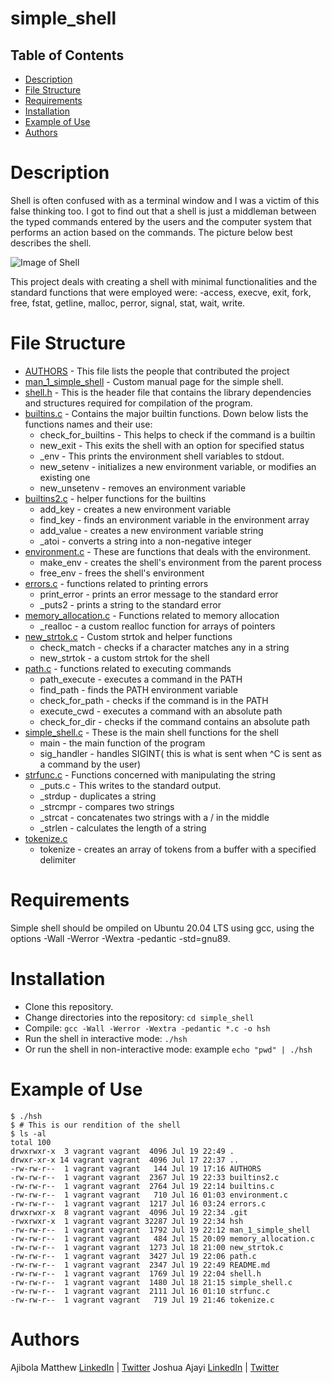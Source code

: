 # simple_shell

## Table of Contents
- [Description](#Description)
- [File Structure](#file-structure)
- [Requirements](#Requirements)
- [Installation](#Installation)
- [Example of Use](#example-of-use)
- [Authors](#Authors)


# Description
Shell is often confused with as a terminal window and I was a victim of this false thinking too. I got to find out that a shell is just a middleman between the typed commands entered by the users and the computer system that performs an action based on the commands. The picture below best describes the shell.

![Image of Shell](https://miro.medium.com/max/700/0*-OOMpchdZWQZr4zw)

This project deals with creating a shell with minimal functionalities and the standard functions that were employed were: 
-access, execve, exit, fork, free, fstat, getline, malloc, perror, signal, stat, wait, write.


# File Structure
- [AUTHORS](./AUTHORS) - This file lists the people that contributed the project
- [man_1_simple_shell](./man_1_simple_shell) - Custom manual page for the simple shell.
- [shell.h](./shell.h) - This is the header file that contains the library dependencies and structures required for compilation of the program.
- [builtins.c](./builtins.c) - Contains the major builtin functions. Down below lists the functions names and their use:
  - check_for_builtins - This helps to check if the command is a builtin
  - new_exit - This exits the shell with an option for specified status
  - \_env - This prints the environment shell variables to stdout.
  - new_setenv - initializes a new environment variable, or modifies an existing one
  - new_unsetenv - removes an environment variable
- [builtins2.c](./builtins2.c) - helper functions for the builtins
  - add_key - creates a new environment variable
  - find_key - finds an environment variable in the environment array
  - add_value - creates a new environment variable string
  - \_atoi - converts a string into a non-negative integer
- [environment.c](./environment.c) - These are functions that deals with the environment.
  - make_env - creates the shell's environment from the parent process
  - free_env - frees the shell's environment
- [errors.c](./errors.c) - functions related to printing errors
  - print_error - prints an error message to the standard error
  - \_puts2 - prints a string to the standard error
- [memory_allocation.c](./memory_allocation.c) - Functions related to memory allocation
  - \_realloc - a custom realloc function for arrays of pointers
- [new_strtok.c](./new_strtok.c) - Custom strtok and helper functions
  - check_match - checks if a character matches any in a string
  - new_strtok - a custom strtok for the shell
- [path.c](./path.c) - functions related to executing commands
  - path_execute - executes a command in the PATH
  - find_path - finds the PATH environment variable
  - check_for_path - checks if the command is in the PATH
  - execute_cwd - executes a command with an absolute path
  - check_for_dir - checks if the command contains an absolute path
- [simple_shell.c](./simple_shell.c) - These is the main shell functions for the shell
  - main - the main function of the program
  - sig_handler - handles SIGINT( this is what is sent when ^C is sent as a command by the user)
- [strfunc.c](./strfunc.c) - Functions concerned with manipulating the string
  - \_puts.c - This writes to the standard output.
  - \_strdup - duplicates a string
  - \_strcmpr - compares two strings
  - \_strcat - concatenates two strings with a / in the middle
  - \_strlen - calculates the length of a string
- [tokenize.c](./tokenize.c)
  - tokenize - creates an array of tokens from a buffer with a specified delimiter

# Requirements

Simple shell should be ompiled on Ubuntu 20.04 LTS using gcc, using the options -Wall -Werror -Wextra -pedantic -std=gnu89. 

# Installation
- Clone this repository.
- Change directories into the repository:  `cd simple_shell `
- Compile: `gcc -Wall -Werror -Wextra -pedantic *.c -o hsh`
- Run the shell in interactive mode: `./hsh`
- Or run the shell in non-interactive mode: example `echo "pwd" | ./hsh`

# Example of Use

```
$ ./hsh
$ # This is our rendition of the shell
$ ls -al
total 100
drwxrwxr-x  3 vagrant vagrant  4096 Jul 19 22:49 .
drwxr-xr-x 14 vagrant vagrant  4096 Jul 17 22:37 ..
-rw-rw-r--  1 vagrant vagrant   144 Jul 19 17:16 AUTHORS
-rw-rw-r--  1 vagrant vagrant  2367 Jul 19 22:33 builtins2.c
-rw-rw-r--  1 vagrant vagrant  2764 Jul 19 22:14 builtins.c
-rw-rw-r--  1 vagrant vagrant   710 Jul 16 01:03 environment.c
-rw-rw-r--  1 vagrant vagrant  1217 Jul 16 03:24 errors.c
drwxrwxr-x  8 vagrant vagrant  4096 Jul 19 22:34 .git
-rwxrwxr-x  1 vagrant vagrant 32287 Jul 19 22:34 hsh
-rw-rw-r--  1 vagrant vagrant  1792 Jul 19 22:12 man_1_simple_shell
-rw-rw-r--  1 vagrant vagrant   484 Jul 15 20:09 memory_allocation.c
-rw-rw-r--  1 vagrant vagrant  1273 Jul 18 21:00 new_strtok.c
-rw-rw-r--  1 vagrant vagrant  3427 Jul 19 22:06 path.c
-rw-rw-r--  1 vagrant vagrant  2347 Jul 19 22:49 README.md
-rw-rw-r--  1 vagrant vagrant  1769 Jul 19 22:04 shell.h
-rw-rw-r--  1 vagrant vagrant  1480 Jul 18 21:15 simple_shell.c
-rw-rw-r--  1 vagrant vagrant  2111 Jul 16 01:10 strfunc.c
-rw-rw-r--  1 vagrant vagrant   719 Jul 19 21:46 tokenize.c
```

# Authors

Ajibola Matthew [LinkedIn](www.linkedin.com/in/jibbycodes) | [Twitter](www.twitter.com/jibsyyyyy)
Joshua Ajayi [LinkedIn](#) | [Twitter](#)
